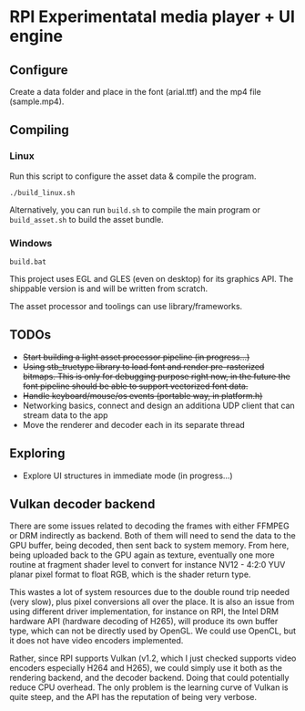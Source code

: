# RPI Experimentatal media player + UI engine

## Configure

Create a data folder and place in the font (arial.ttf) and the mp4 file (sample.mp4).

## Compiling

### Linux
Run this script to configure the asset data & compile the program.

```
./build_linux.sh
```

Alternatively, you can run `build.sh` to compile the main program or `build_asset.sh` to build the asset bundle.

### Windows

```
build.bat
```

This project uses EGL and GLES (even on desktop) for its graphics API.
The shippable version is and will be written from scratch.

The asset processor and toolings can use library/frameworks.

## TODOs

- ~~Start building a light asset processor pipeline (in progress...)~~
- ~~Using stb_truetype library to load font and render pre-rasterized bitmaps.
  This is only for debugging purpose right now, in the future the font pipeline should be able to support vectorized font data.~~
- ~~Handle keyboard/mouse/os events (portable way, in platform.h)~~
- Networking basics, connect and design an additiona UDP client that can stream data to the app
- Move the renderer and decoder each in its separate thread

## Exploring

- Explore UI structures in immediate mode (in progress...)

## Vulkan decoder backend

There are some issues related to decoding the frames with either FFMPEG or DRM indirectly as backend.
Both of them will need to send the data to the GPU buffer, being decoded, then sent back to system memory.
From here, being uploaded back to the GPU again as texture, eventually one more routine at fragment shader level to convert 
for instance NV12 - 4:2:0 YUV planar pixel format to float RGB, which is the shader return type.

This wastes a lot of system resources due to the double round trip needed (very slow), plus pixel conversions all over the place.
It is also an issue from using  different driver implementation, for instance on RPI, the Intel DRM hardware API (hardware decoding of H265), will produce its own buffer type, which can not be directly used by OpenGL. We could use OpenCL, but it does not have video encoders implemented.
 
Rather, since RPI supports Vulkan (v1.2, which I just checked supports video encoders especially H264 and H265), we could simply use it both as the rendering backend, and the decoder backend.
Doing that could potentially reduce CPU overhead.
The only problem is the learning curve of Vulkan is quite steep, and the API has the reputation of being very verbose.
